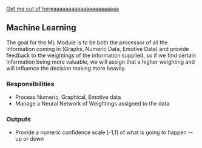[Get me out of hereaaaaaaaaaaaaaaaaaaaaaa](README.md)

## Machine Learning
The goal for the ML Module is to be both the processor of all the information coming in (Graphs, Numeric Data, Emotive Data) and provide feedback to the weightings of the information supplied, so if we find certain information being more valuable, we will assign that a higher weighting and will influence the decision making more heavily.


### Responsibilities
* Process Numeric, Graphical, Emotive data
* Manage a Neural Network of Weightings assigned to the data


### Outputs
* Provide a numeric confidence scale [-1,1] of what is going to happen -- up or down
